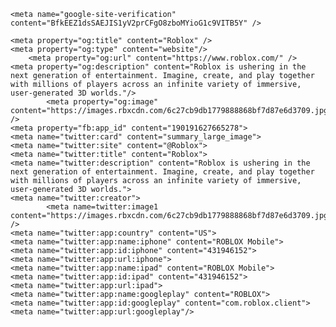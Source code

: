 <!DOCTYPE html>
<!--[if IE 8]><html class="ie8" ng-app="robloxApp"><![endif]-->
<!--[if gt IE 8]><!-->
<html>
<!--<![endif]-->
<head data-machine-id="WEB1708">
    <!-- MachineID: WEB1708 -->
    <title>Roblox</title>
    <meta http-equiv="X-UA-Compatible" content="IE=edge,requiresActiveX=true" />
<meta charset="UTF-8">
<meta name="viewport" content="width=device-width, initial-scale=1">
<meta name="author" content="Roblox Corporation" />
<meta name="description" content="Roblox is a global platform that brings people together through play." />
<meta name="keywords" content="free games, online games, building games, virtual worlds, free mmo, gaming cloud, physics engine" />
<meta name="apple-itunes-app" content="app-id=431946152" />

    <meta name="google-site-verification" content="BfkEEZ1dsSAEJIS1yV2prCFgO8zboMYioG1c9VITB5Y" />



<script type="application/ld+json">
    {
    "@context" : "http://schema.org",
    "@type" : "Organization",
    "name" : "Roblox",
    "url" : "https://www.roblox.com/",
    "logo": "https://images.rbxcdn.com/c69b74f49e785df33b732273fad9dbe0.png",
    "sameAs" : [
    "https://www.facebook.com/ROBLOX/",
    "https://twitter.com/roblox",
    "https://www.linkedin.com/company/147977",
    "https://www.instagram.com/roblox/",
    "https://www.youtube.com/user/roblox",
    "https://plus.google.com/+roblox",
    "https://www.twitch.tv/roblox"
    ]
    }
</script>    <meta property="og:site_name" content="ROBLOX" />
    <meta property="og:title" content="Roblox" />
    <meta property="og:type" content="website"/>
        <meta property="og:url" content="https://www.roblox.com/" />
    <meta property="og:description" content="Roblox is ushering in the next generation of entertainment. Imagine, create, and play together with millions of players across an infinite variety of immersive, user-generated 3D worlds."/>
            <meta property="og:image" content="https://images.rbxcdn.com/6c27cb9db1779888868bf7d87e6d3709.jpg" />
    <meta property="fb:app_id" content="190191627665278">
    <meta name="twitter:card" content="summary_large_image">
    <meta name="twitter:site" content="@Roblox">
    <meta name="twitter:title" content="Roblox">
    <meta name="twitter:description" content="Roblox is ushering in the next generation of entertainment. Imagine, create, and play together with millions of players across an infinite variety of immersive, user-generated 3D worlds.">
    <meta name="twitter:creator">
            <meta name=twitter:image1 content="https://images.rbxcdn.com/6c27cb9db1779888868bf7d87e6d3709.jpg" />
    <meta name="twitter:app:country" content="US">
    <meta name="twitter:app:name:iphone" content="ROBLOX Mobile">
    <meta name="twitter:app:id:iphone" content="431946152">
    <meta name="twitter:app:url:iphone">
    <meta name="twitter:app:name:ipad" content="ROBLOX Mobile">
    <meta name="twitter:app:id:ipad" content="431946152">
    <meta name="twitter:app:url:ipad">
    <meta name="twitter:app:name:googleplay" content="ROBLOX">
    <meta name="twitter:app:id:googleplay" content="com.roblox.client">
    <meta name="twitter:app:url:googleplay"/>

<meta name="locale-data" 
      data-language-code="en_us" 
      data-language-name="English" /><meta name="device-meta"
      data-device-type="computer"
      data-is-in-app="false"
      data-is-desktop="true"
      data-is-phone="false"
      data-is-tablet="false"
      data-is-console="false"
      data-is-android-app="false"
      data-is-ios-app="false"
      data-is-uwp-app="false"
      data-is-xbox-app="false"
      data-is-amazon-app="false"
      data-is-win32-app="false"
      data-is-studio="false"
      data-is-game-client-browser="false"
      data-is-ios-device="false"
      data-is-android-device="false"
      data-is-universal-app="false"
      data-app-type="unknown"
/>
<meta name="environment-meta"
      data-is-testing-site="false" />

<meta id="roblox-display-names" data-enabled="false"></meta><meta name="page-meta" data-internal-page-name="Landing" />
    

<script type="text/javascript">
    var Roblox = Roblox || {};

    Roblox.BundleVerifierConstants = {
        isMetricsApiEnabled: true,
        eventStreamUrl: "//ecsv2.roblox.com/pe?t=diagnostic",
        deviceType: "Computer",
        cdnLoggingEnabled: JSON.parse("true")
    };
</script>        <script type="text/javascript">
            var Roblox = Roblox || {};

Roblox.BundleDetector = (function () {
    var isMetricsApiEnabled = Roblox.BundleVerifierConstants && Roblox.BundleVerifierConstants.isMetricsApiEnabled;

    var loadStates = {
        loadSuccess: "loadSuccess",
        loadFailure: "loadFailure",
        executionFailure: "executionFailure"
    };

    var bundleContentTypes = {
        javascript: "javascript",
        css: "css"
    };

    var ephemeralCounterNames = {
        cdnPrefix: "CDNBundleError_",
        unknown: "CDNBundleError_unknown",
        cssError: "CssBundleError",
        jsError: "JavascriptBundleError",
        jsFileError: "JsFileExecutionError",
        resourceError: "ResourcePerformance_Error",
        resourceLoaded: "ResourcePerformance_Loaded"
    };

    return {
        jsBundlesLoaded: {},
        bundlesReported: {},

        counterNames: ephemeralCounterNames,
        loadStates: loadStates,
        bundleContentTypes: bundleContentTypes,

        timing: undefined,

        setTiming: function (windowTiming) {
            this.timing = windowTiming;
        },
